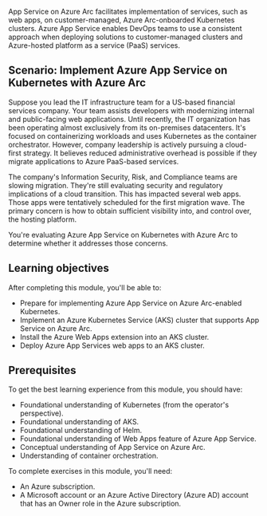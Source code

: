 App Service on Azure Arc facilitates implementation of services, such as web apps, on customer-managed, Azure Arc-onboarded Kubernetes clusters. Azure App Service enables DevOps teams to use a consistent approach when deploying solutions to customer-managed clusters and Azure-hosted platform as a service (PaaS) services.

## Scenario: Implement Azure App Service on Kubernetes with Azure Arc

Suppose you lead the IT infrastructure team for a US-based financial services company. Your team assists developers with modernizing internal and public-facing web applications. Until recently, the IT organization has been operating almost exclusively from its on-premises datacenters. It's focused on containerizing workloads and uses Kubernetes as the container orchestrator. However, company leadership is actively pursuing a cloud-first strategy. It believes reduced administrative overhead is possible if they migrate applications to Azure PaaS-based services.

The company's Information Security, Risk, and Compliance teams are slowing migration. They're still evaluating security and regulatory implications of a cloud transition. This has impacted several web apps. Those apps were tentatively scheduled for the first migration wave. The primary concern is how to obtain sufficient visibility into, and control over, the hosting platform.

You're evaluating Azure App Service on Kubernetes with Azure Arc to determine whether it addresses those concerns.

## Learning objectives

After completing this module, you'll be able to:

- Prepare for implementing Azure App Service on Azure Arc-enabled Kubernetes.
- Implement an Azure Kubernetes Service (AKS) cluster that supports App Service on Azure Arc.
- Install the Azure Web Apps extension into an AKS cluster.
- Deploy Azure App Services web apps to an AKS cluster.

## Prerequisites

To get the best learning experience from this module, you should have:

- Foundational understanding of Kubernetes (from the operator's perspective).
- Foundational understanding of AKS.
- Foundational understanding of Helm.
- Foundational understanding of Web Apps feature of Azure App Service.
- Conceptual understanding of App Service on Azure Arc.
- Understanding of container orchestration.

To complete exercises in this module, you'll need:

- An Azure subscription.
- A Microsoft account or an Azure Active Directory (Azure AD) account that has an Owner role in the Azure subscription.
